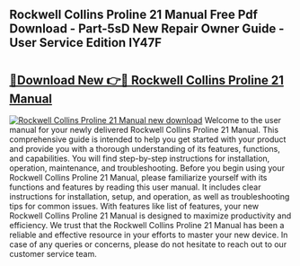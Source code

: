 ## Rockwell Collins Proline 21 Manual Free Pdf Download - Part-5sD New Repair Owner Guide - User Service Edition IY47F

# <h2><a href="http://bc81613.oget.top/?id=Rockwell+Collins+Proline+21+Manual">🔗Download New 👉🔴 Rockwell Collins Proline 21 Manual</a></h2>

[![Rockwell Collins Proline 21 Manual new download](https://i.imgur.com/5g1atiW.png)](http://bc81613.oget.top/?id=Rockwell+Collins+Proline+21+Manual)
Welcome to the user manual for your newly delivered Rockwell Collins Proline 21 Manual. This comprehensive guide is intended to help you get started with your product and provide you with a thorough understanding of its features, functions, and capabilities. You will find step-by-step instructions for installation, operation, maintenance, and troubleshooting. Before you begin using your Rockwell Collins Proline 21 Manual, please familiarize yourself with its functions and features by reading this user manual. It includes clear instructions for installation, setup, and operation, as well as troubleshooting tips for common issues. With features like list of features, your new Rockwell Collins Proline 21 Manual is designed to maximize productivity and efficiency. We trust that the Rockwell Collins Proline 21 Manual has been a reliable and effective resource in your efforts to master your new device. In case of any queries or concerns, please do not hesitate to reach out to our customer service team.
